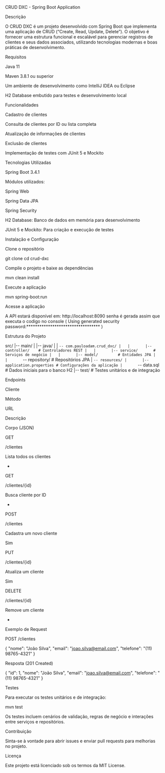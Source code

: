 CRUD DXC - Spring Boot Application

Descrição

O CRUD DXC é um projeto desenvolvido com Spring Boot que implementa uma aplicação de CRUD (“Create, Read, Update, Delete”). O objetivo é fornecer uma estrutura funcional e escalável para gerenciar registros de clientes e seus dados associados, utilizando tecnologias modernas e boas práticas de desenvolvimento.

Requisitos

Java 11 

Maven 3.8.1 ou superior

Um ambiente de desenvolvimento como IntelliJ IDEA ou Eclipse

H2 Database embutido para testes e desenvolvimento local

Funcionalidades

Cadastro de clientes

Consulta de clientes por ID ou lista completa

Atualização de informações de clientes

Exclusão de clientes

Implementação de testes com JUnit 5 e Mockito

Tecnologias Utilizadas

Spring Boot 3.4.1

Módulos utilizados:

Spring Web

Spring Data JPA

Spring Security

H2 Database: Banco de dados em memória para desenvolvimento

JUnit 5 e Mockito: Para criação e execução de testes

Instalação e Configuração

Clone o repositório

git clone <url-do-repositorio>
cd crud-dxc

Compile o projeto e baixe as dependências

mvn clean install

Execute a aplicação

mvn spring-boot:run

Acesse a aplicação

A API estará disponível em: http://localhost:8090
senha é gerada assim que executa o codigo no console ( Using generated security password:********************************** )

Estrutura do Projeto

src/
|-- main/
|   |-- java/
|   |   `-- com.pauloadam.crud_dxc/
|   |       |-- controller/    # Controladores REST
|   |       |-- service/       # Serviços de negócio
|   |       |-- model/         # Entidades JPA
|   |       `-- repository/    # Repositórios JPA
|   `-- resources/
|       |-- application.properties # Configurações da aplicação
|       `-- data.sql               # Dados iniciais para o banco H2
|-- test/                          # Testes unitários e de integração

Endpoints

Cliente

Método

URL

Descrição

Corpo (JSON)

GET

/clientes

Lista todos os clientes

-

GET

/clientes/{id}

Busca cliente por ID

-

POST

/clientes

Cadastra um novo cliente

Sim

PUT

/clientes/{id}

Atualiza um cliente

Sim

DELETE

/clientes/{id}

Remove um cliente

-

Exemplo de Request

POST /clientes

{
  "nome": "João Silva",
  "email": "joao.silva@email.com",
  "telefone": "(11) 98765-4321"
}

Resposta (201 Created)

{
  "id": 1,
  "nome": "João Silva",
  "email": "joao.silva@email.com",
  "telefone": "(11) 98765-4321"
}

Testes

Para executar os testes unitários e de integração:

mvn test

Os testes incluem cenários de validação, regras de negócio e interações entre serviços e repositórios.

Contribuição

Sinta-se à vontade para abrir issues e enviar pull requests para melhorias no projeto.

Licença

Este projeto está licenciado sob os termos da MIT License.

